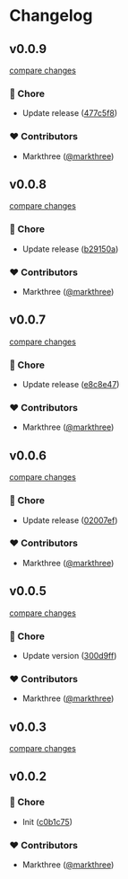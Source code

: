 # Changelog


## v0.0.9

[compare changes](https://github.com/markthree/nuxt-fix-ofetch/compare/v0.0.8...v0.0.9)

### 🏡 Chore

- Update release ([477c5f8](https://github.com/markthree/nuxt-fix-ofetch/commit/477c5f8))

### ❤️ Contributors

- Markthree ([@markthree](http://github.com/markthree))

## v0.0.8

[compare changes](https://github.com/markthree/nuxt-fix-ofetch/compare/v0.0.7...v0.0.8)

### 🏡 Chore

- Update release ([b29150a](https://github.com/markthree/nuxt-fix-ofetch/commit/b29150a))

### ❤️ Contributors

- Markthree ([@markthree](http://github.com/markthree))

## v0.0.7

[compare changes](https://github.com/markthree/nuxt-fix-ofetch/compare/v0.0.6...v0.0.7)

### 🏡 Chore

- Update release ([e8c8e47](https://github.com/markthree/nuxt-fix-ofetch/commit/e8c8e47))

### ❤️ Contributors

- Markthree ([@markthree](http://github.com/markthree))

## v0.0.6

[compare changes](https://github.com/markthree/nuxt-fix-ofetch/compare/v0.0.5...v0.0.6)

### 🏡 Chore

- Update release ([02007ef](https://github.com/markthree/nuxt-fix-ofetch/commit/02007ef))

### ❤️ Contributors

- Markthree ([@markthree](http://github.com/markthree))

## v0.0.5

[compare changes](https://github.com/markthree/nuxt-fix-ofetch/compare/v0.0.3...v0.0.5)

### 🏡 Chore

- Update version ([300d9ff](https://github.com/markthree/nuxt-fix-ofetch/commit/300d9ff))

### ❤️ Contributors

- Markthree ([@markthree](http://github.com/markthree))

## v0.0.3

[compare changes](https://github.com/markthree/nuxt-fix-ofetch/compare/v0.0.2...v0.0.3)

## v0.0.2


### 🏡 Chore

- Init ([c0b1c75](https://github.com/markthree/nuxt-fix-ofetch/commit/c0b1c75))

### ❤️ Contributors

- Markthree ([@markthree](http://github.com/markthree))

